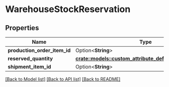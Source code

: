 # WarehouseStockReservation

## Properties

Name | Type | Description | Notes
------------ | ------------- | ------------- | -------------
**production_order_item_id** | Option<**String**> |  | [optional]
**reserved_quantity** | [**crate::models::custom_attribute_definition::AttributeType**](decimal.md) |  | 
**shipment_item_id** | Option<**String**> |  | [optional]

[[Back to Model list]](../README.md#documentation-for-models) [[Back to API list]](../README.md#documentation-for-api-endpoints) [[Back to README]](../README.md)


